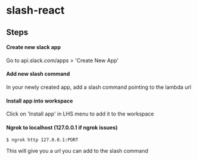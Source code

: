 # slash-react

## Steps
#### Create new slack app
Go to api.slack.com/apps > 'Create New App'

#### Add new slash command
In your newly created app, add a slash command pointing to the lambda url

#### Install app into workspace
Click on 'Install app' in LHS menu to add it to the workspace

#### Ngrok to localhost (127.0.0.1 if ngrok issues)
```
$ ngrok http 127.0.0.1:PORT
```
This will give you a url you can add to the slash command
